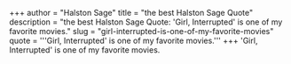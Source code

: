 +++
author = "Halston Sage"
title = "the best Halston Sage Quote"
description = "the best Halston Sage Quote: 'Girl, Interrupted' is one of my favorite movies."
slug = "girl-interrupted-is-one-of-my-favorite-movies"
quote = '''Girl, Interrupted' is one of my favorite movies.'''
+++
'Girl, Interrupted' is one of my favorite movies.
